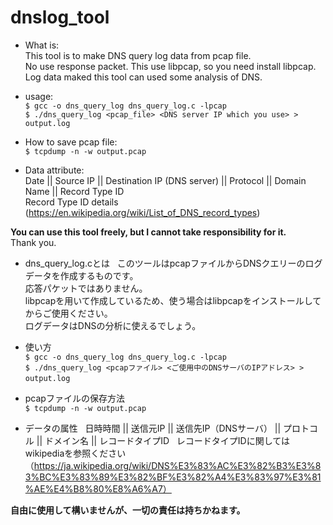 # dnslog_tool
* What is:  
This tool is to make DNS query log data from pcap file.  
No use response packet.
This use libpcap, so you need install libpcap.
Log data maked this tool can used some analysis of DNS.  

* usage:  
`$ gcc -o dns_query_log dns_query_log.c -lpcap`  
`$ ./dns_query_log <pcap_file> <DNS server IP which you use> > output.log`  
  
* How to save pcap file:  
`$ tcpdump -n -w output.pcap`  
 
* Data attribute:  
Date || Source IP || Destination IP (DNS server) || Protocol || Domain Name || Record Type ID  
Record Type ID details (https://en.wikipedia.org/wiki/List_of_DNS_record_types)  

__You can use this tool freely, but I cannot take responsibility for it.__  
Thank you.  

* dns_query_log.cとは  
このツールはpcapファイルからDNSクエリーのログデータを作成するものです。  
応答パケットではありません。  
libpcapを用いて作成しているため、使う場合はlibpcapをインストールしてからご使用ください。  
ログデータはDNSの分析に使えるでしょう。  

* 使い方  
`$ gcc -o dns_query_log dns_query_log.c -lpcap`  
`$ ./dns_query_log <pcapファイル> <ご使用中のDNSサーバのIPアドレス> > output.log`  

* pcapファイルの保存方法  
`$ tcpdump -n -w output.pcap`  

* データの属性  
日時時間 || 送信元IP || 送信先IP（DNSサーバ） || プロトコル || ドメイン名 || レコードタイプID  
レコードタイプIDに関してはwikipediaを参照ください（https://ja.wikipedia.org/wiki/DNS%E3%83%AC%E3%82%B3%E3%83%BC%E3%83%89%E3%82%BF%E3%82%A4%E3%83%97%E3%81%AE%E4%B8%80%E8%A6%A7）  

__自由に使用して構いませんが、一切の責任は持ちかねます。__

